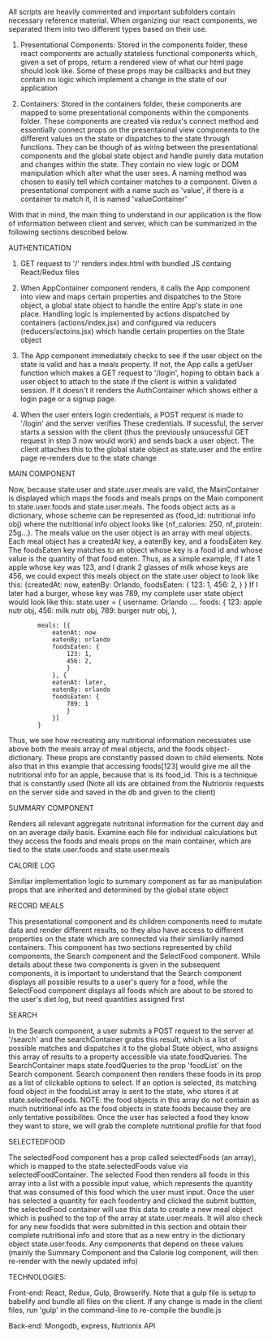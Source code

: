 
All scripts are heavily commented and important subfolders contain necessary reference material. When organizing our react components, we separated them into two different types
based on their use.

1) Presentational Components: Stored in the components folder, these react components are actually stateless functional components which, given a set of props, return a rendered view of what our html page should look like. Some of these props may be callbacks and but they contain no logic which implement a change in the state of our application

2) Containers: Stored in the containers folder, these components are mapped to some presentational components within the components folder. These components are created via redux's connect method and essentially connect props on the presentaional view components to the different values on the state or dispatches to the state through functions. They can be though of as wiring between the presentational components and the global state object and handle purely data mutation and changes within the state. They contain no view logic or DOM manipulation which alter what the user sees. A naming method was chosen to easily tell which container matches to a component. Given a presentational component with a name such as 'value', if there is a container to match it, it is named 'valueContainer'

With that in mind, the main thing to understand in our application is the flow of information between client and server, which can be summarized in the following sections described below.


AUTHENTICATION

1) GET request to '/' renders index.html with bundled JS containg React/Redux files

2) When AppContainer component renders, it calls the App component into view and maps certain properties and dispatches to the Store object, a global state object to handle the entire App's state
in one place. Handling logic is implemented by actions dispatched by containers (actions/index.jsx)
and configured via reducers (reducers/actoins.jsx) which handle certain properties on the State object

3) The App component immediately checks to see if the user object on the state is valid and has a meals
property. If not, the App calls a getUser function which makes a GET request to '/login', hoping to obtain back a user object to attach to the state if the client is within a validated session. If it doesn't it renders the AuthContainer which shows either a login page or a signup page.

4) When the user enters login credentials, a POST request is made to '/login' and the server verifies
These credentials. If sucessful, the server starts a session with the client (thus the previously unsucessful GET request in step 3 now would work) and sends back a user object. The client attaches this to the global state object as state.user and the entire page re-renders due to the state change


MAIN COMPONENT

Now, because state.user and state.user.meals are valid, the MainContainer is displayed which maps
the foods and meals props on the Main component to state.user.foods and state.user.meals. The foods object acts as a dictionary, whose scheme can be represented as {food_id: nutritional info obj} where
the nutritional info object looks like {nf_calories: 250, nf_protein: 25g...}. The meals value on the user object is an array with meal objects. Each meal object has a createdAt key, a eatenBy key, and a foodsEaten key. The foodsEaten key matches to an object whose key is a food id and whose value is the quantity of that food eaten. Thus, as a simple example, if I ate 1 apple whose key was 123, and I drank 2 glasses of milk whose keys are 456, we could expect this meals object on the state.user object to look like this: 
	{createdAt: now,
	 eatenBy: Orlando,
	 foodsEaten: {
	 		123: 1,
	 		456: 2,
	 	}
	}
If I later had a burger, whose key was 789, my complete user state object would look like this:
state.user = {
			username: Orlando
			....
			foods: {
				123: apple nutr obj,
				456: milk nutr obj,
				789: burger nutr obj,
			},

			meals: [{
				eatenAt: now
				eatenBy: orlando
				foodsEaten: {
					123: 1,
					456: 2,
					}
				}, {
				eatenAt: later,
				eatenBy: orlando
				foodsEaten: {
					789: 1
					}
				}]
			}

Thus, we see how recreating any nutritional information necessiates use above both the meals array of meal objects, and the foods object-dictionary. These props are constantly passed down to child elements. Note also that in this example that accessing foods[123] would give me all the nutritional info for an apple, because that is its food_id. This is a technique that is constantly used 
(Note all ids are obtained from the Nutrionix requests on the server side and saved in the db and given to the client)

SUMMARY COMPONENT

Renders all relevant aggregate nutritonal information for the current day and on an average daily basis. Examine each file for individual calculations but they access the foods and meals props on the main container, which are tied to the state.user.foods and state.user.meals

CALORIE LOG

Similiar implementation logic to summary component as far as manipulation props that are inherited and determined by the global state object

RECORD MEALS

This presentational component and its children components need to mutate data and render different results, so they also have access to different properties on the state which are connected via their similiarily named containers. This component has two sections represented by child components, the
Search component and the SelectFood component. While details about these two components is given in the subsequent components, it is important to understand that the Search component displays all possible results to a user's query for a food, while the SelectFood component displays all foods which are about to be stored to the user's diet log, but need quantities assigned first

SEARCH

In the Search component, a user submits a POST request
to the server at '/search' and the searchContainer grabs this result, which is a list of possible matches and dispatches it to the global State object, who assigns this array of results to a property  accessible via state.foodQueries. The SearchContainer maps state.foodQueries to the prop 'foodList' on the Search component. Search component then renders these foods in its prop as a list of clickable options to select. If an option is selected, its matching food object in the foodsList array is sent to the state, who stores it at state.selectedFoods.
NOTE: the food objects in this array do not contain as much nutritional info as the food objects in state.foods because they are only tentative possibilites. Once the user has selected a food they know they want to store, we will grab the complete nutritional profile for that food

SELECTEDFOOD

The selectedFood component has a prop called selectedFoods (an array), which is mapped to the state.selectedFoods value via selectedFoodContainer. The selected Food then renders all foods in this array into a list with a possible input value, which represents the quantity that was consumed of this food which the user must input. Once the user has selected a quantity for each foodentry and clicked the submit buttton, the selectedFood container will use this data to create a new meal object which is pushed to the top of the array at state.user.meals. It will also check for any new foodIds that were submitted in this section and obtain their complete nutritional info and store that as a new entry in the dictionary object state.user.foods. Any components that depend on these values (mainly the Summary Component and the Calorie log component, will then re-render with the newly updated info)


TECHNOLOGIES:

Front-end: React, Redux, Gulp, Browserify. Note that a gulp file is setup to babelify and bundle all files on the client. If any change is made in the client files, run 'gulp' in the command-line to re-compile the bundle.js

Back-end: Mongodb, express, Nutrionix API